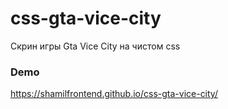# css-gta-vice-city
Скрин игры Gta Vice City на чистом css
### Demo 
https://shamilfrontend.github.io/css-gta-vice-city/

